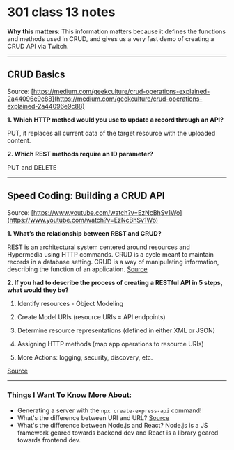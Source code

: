 # 301 class 13 notes

**Why this matters**: This information matters because it defines the functions and methods used in CRUD, and gives us a very fast demo of creating a CRUD API via Twitch.

------------------------------------

## CRUD Basics

Source: [https://medium.com/geekculture/crud-operations-explained-2a44096e9c88](https://medium.com/geekculture/crud-operations-explained-2a44096e9c88)

**1. Which HTTP method would you use to update a record through an API?**

PUT, it replaces all current data of the target resource with the uploaded content.

**2. Which REST methods require an ID parameter?**

PUT and DELETE

----------------------------

## Speed Coding: Building a CRUD API

Source: [https://www.youtube.com/watch?v=EzNcBhSv1Wo](https://www.youtube.com/watch?v=EzNcBhSv1Wo)

**1. What’s the relationship between REST and CRUD?**

REST is an architectural system centered around resources and Hypermedia using HTTP commands. CRUD is a cycle meant to maintain records in a database setting. CRUD is a way of manipulating information, describing the function of an application. [Source](https://www.logicmonitor.com/blog/rest-vs-crud#:~:text=REST%20is%20an%20architectural%20system,controlling%20data%20through%20HTTP%20commands.)

**2. If you had to describe the process of creating a RESTful API in 5 steps, what would they be?**

1. Identify resources - Object Modeling

2. Create Model URIs (resource URIs = API endpoints)

3. Determine resource representations (defined in either XML or JSON)

4. Assigning HTTP methods (map app operations to resource URIs)

5. More Actions: logging, security, discovery, etc.

[Source](https://restfulapi.net/rest-api-design-tutorial-with-example/)

------------------------------------
### Things I Want To Know More About:
- Generating a server with the `npx create-express-api` command!
- What's the difference between URI and URL? [Source](https://www.hostinger.com/tutorials/uri-vs-url#:~:text=URI%20identifies%20a%20resource%20and,a%20domain%20name%20and%20port.)
- What's the difference between Node.js and React? Node.js is a JS framework geared towards backend dev and React is a library geared towards frontend dev.
